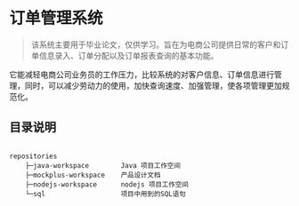 # 订单管理系统

> 该系统主要用于毕业论文，仅供学习。旨在为电商公司提供日常的客户和订单信息录入、订单分配以及订单报表查询的基本功能。

它能减轻电商公司业务员的工作压力，比较系统的对客户信息、订单信息进行管理，同时，可以减少劳动力的使用，加快查询速度、加强管理，使各项管理更加规范化。


## 目录说明

```

repositories
	├─java-workspace        Java 项目工作空间
	├─mockplus-workspace    产品设计文档
	├─nodejs-workspace      nodejs 项目工作空间
	└─sql                   项目中用到的SQL语句

```